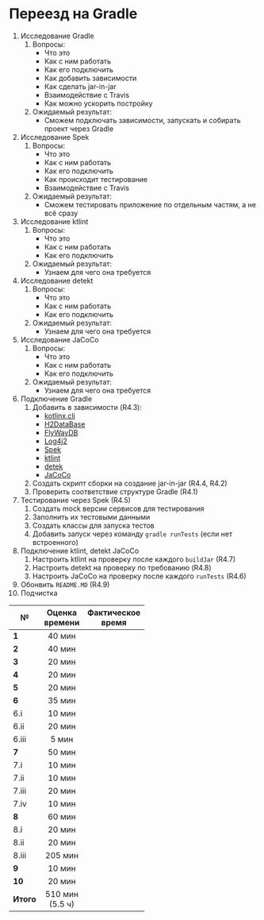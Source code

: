# Переезд на Gradle
1. Исследование Gradle
    1. Вопросы:
        * Что это
        * Как с ним работать
        * Как его подключить
        * Как добавить зависимости
        * Как сделать jar-in-jar
        * Взаимодействие с Travis
        * Как можно ускорить постройку
    2. Ожидаемый результат:
        * Сможем подключать зависимости, запускать и собирать проект через Gradle
2. Исследование Spek
    1. Вопросы:
        * Что это
        * Как с ним работать
        * Как его подключить
        * Как происходит тестирование
        * Взаимодействие с Travis
    2. Ожидаемый результат:
        * Сможем тестировать приложение по отдельным частям, а не всё сразу
3. Исследование ktlint
    1. Вопросы:
        * Что это
        * Как с ним работать
        * Как его подключить
    2. Ожидаемый результат:
        * Узнаем для чего она требуется
4. Исследование detekt
    1. Вопросы:
        * Что это
        * Как с ним работать
        * Как его подключить
    2. Ожидаемый результат:
        * Узнаем для чего она требуется
5. Исследование JaCoCo
    1. Вопросы:
        * Что это
        * Как с ним работать
        * Как его подключить
    2. Ожидаемый результат:
        * Узнаем для чего она требуется
6. Подключение Gradle
    1. Добавить в зависимости (R4.3):
        * [kotlinx.cli](https://github.com/Kotlin/kotlinx.cli#gradle)
        * [H2DataBase](http://h2database.com/html/build.html)
        * [FlyWayDB](https://flywaydb.org/documentation/gradle/)
        * [Log4j2](https://logging.apache.org/log4j/2.x/maven-artifacts.html)
        * [Spek](https://www.spekframework.org/setup-jvm/)
        * [ktlint](https://github.com/pinterest/ktlint#-with-gradle)
        * [detek](https://arturbosch.github.io/detekt/#quick-start-with-gradle)
        * [JaCoCo](https://www.eclemma.org/jacoco/trunk/doc/maven.html)
    2. Создать скрипт сборки на создание jar-in-jar (R4.4, R4.2)
    3. Проверить соответствие структуре Gradle (R4.1)
7. Тестирование через Spek (R4.5)
    1. Создать mock версии сервисов для тестирования
    2. Заполнить их тестовыми данными
    3. Создать классы для запуска тестов
    4. Добавить запуск через команду `gradle runTests` (если нет встроенного)
8. Подключение ktlint, detekt JaCoCo
    1. Настроить ktlint на проверку после каждого `buildJar` (R4.7)
    2. Настроить detekt на проверку по требованию (R4.8)
    3. Настроить JaCoCo на проверку после каждого `runTests` (R4.6)
9. Обонвить `README.MD` (R4.9)
10. Подчистка

№ | Оценка <br/> времени | Фактическое <br/> время
--- | :---: | :---:
**1** | 40 мин |
**2** | 40 мин |
**3** | 20 мин |
**4** | 20 мин |
**5** | 20 мин |
**6** | 35 мин |
6.i | 10 мин |
6.ii | 20 мин |
6.iii | 5 мин  |
**7** | 50 мин |
7.i | 10 мин |
7.ii | 10 мин |
7.iii | 20 мин | 
7.iv | 10 мин |
**8** | 60 мин |
8.i | 20 мин |
8.ii | 20 мин |
8.iii | 205 мин  
**9** | 10 мин  |
**10** | 20 мин |
**Итого** | 510 мин <br/> (5.5 ч) |
